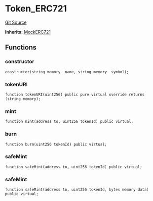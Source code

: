 # Token_ERC721
[Git Source](https://github.com/dustinstacy/boncurs/blob/6c025f69156de715812d7a6a70f223cf6541ed15/lib/forge-std/test/mocks/MockERC721.t.sol)

**Inherits:**
[MockERC721](/lib/forge-std/src/mocks/MockERC721.sol/contract.MockERC721.md)


## Functions
### constructor


```solidity
constructor(string memory _name, string memory _symbol);
```

### tokenURI


```solidity
function tokenURI(uint256) public pure virtual override returns (string memory);
```

### mint


```solidity
function mint(address to, uint256 tokenId) public virtual;
```

### burn


```solidity
function burn(uint256 tokenId) public virtual;
```

### safeMint


```solidity
function safeMint(address to, uint256 tokenId) public virtual;
```

### safeMint


```solidity
function safeMint(address to, uint256 tokenId, bytes memory data) public virtual;
```

